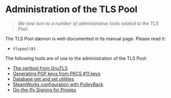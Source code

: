 # Administration of the TLS Pool

>   *We now turn to a number of administrative tools related to the TLS Pool.*

The TLS Pool dæmon is well-documented in its manual page.  Please read it:

  * `tlspool(8)`

The following tools are of use to the administration of the TLS Pool:

  * [The certtool from GnuTLS](admin-certtool.html)
  * [Generating PGP keys from PKCS #11 keys](admin-pgp11gen.html)
  * [Database get and set utilities](admin-setget.html)
  * [SteamWorks configuration with PulleyBack](admin-pulleyback.html)
  * [On-the-fly Signing for Proxies](admin-flysign.html)

